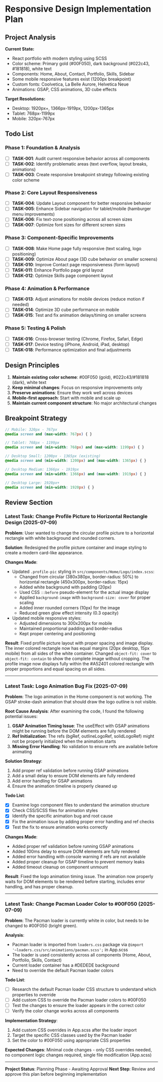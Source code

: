 # Responsive Design Implementation Plan

## Project Analysis

**Current State:**
- React portfolio with modern styling using SCSS
- Color scheme: Primary gold (#00F050), dark background (#022c43, #181818), white text
- Components: Home, About, Contact, Portfolio, Skills, Sidebar
- Some mobile responsive features exist (1200px breakpoint)
- Custom fonts: Coolvetica, La Belle Aurore, Helvetica Neue
- Animations: GSAP, CSS animations, 3D cube effects

**Target Resolutions:**
- Desktop: 1920px+, 1366px-1919px, 1200px-1365px
- Tablet: 768px-1199px
- Mobile: 320px-767px

## Todo List

### Phase 1: Foundation & Analysis
- [ ] **TASK-001**: Audit current responsive behavior across all components
- [ ] **TASK-002**: Identify problematic areas (text overflow, layout breaks, animations)
- [ ] **TASK-003**: Create responsive breakpoint strategy following existing color scheme

### Phase 2: Core Layout Responsiveness
- [ ] **TASK-004**: Update Layout component for better responsive behavior
- [ ] **TASK-005**: Enhance Sidebar navigation for tablet/mobile (hamburger menu improvements)
- [ ] **TASK-006**: Fix text-zone positioning across all screen sizes
- [ ] **TASK-007**: Optimize font sizes for different screen sizes

### Phase 3: Component-Specific Improvements
- [ ] **TASK-008**: Make Home page fully responsive (text scaling, logo positioning)
- [ ] **TASK-009**: Optimize About page (3D cube behavior on smaller screens)
- [ ] **TASK-010**: Improve Contact page responsiveness (form layout)
- [ ] **TASK-011**: Enhance Portfolio page grid layout
- [ ] **TASK-012**: Optimize Skills page component layout

### Phase 4: Animation & Performance
- [ ] **TASK-013**: Adjust animations for mobile devices (reduce motion if needed)
- [ ] **TASK-014**: Optimize 3D cube performance on mobile
- [ ] **TASK-015**: Test and fix animation delays/timing on smaller screens

### Phase 5: Testing & Polish
- [ ] **TASK-016**: Cross-browser testing (Chrome, Firefox, Safari, Edge)
- [ ] **TASK-017**: Device testing (iPhone, Android, iPad, desktop)
- [ ] **TASK-018**: Performance optimization and final adjustments

## Design Principles
1. **Maintain existing color scheme**: #00F050 (gold), #022c43/#181818 (dark), white text
2. **Keep minimal changes**: Focus on responsive improvements only
3. **Preserve animations**: Ensure they work well across devices
4. **Mobile-first approach**: Start with mobile and scale up
5. **Maintain current component structure**: No major architectural changes

## Breakpoint Strategy
```scss
// Mobile: 320px - 767px
@media screen and (max-width: 767px) { }

// Tablet: 768px - 1199px  
@media screen and (min-width: 768px) and (max-width: 1199px) { }

// Desktop Small: 1200px - 1365px (existing)
@media screen and (min-width: 1200px) and (max-width: 1365px) { }

// Desktop Medium: 1366px - 1919px
@media screen and (min-width: 1366px) and (max-width: 1919px) { }

// Desktop Large: 1920px+
@media screen and (min-width: 1920px) { }
```

## Review Section

### Latest Task: Change Profile Picture to Horizontal Rectangle Design (2025-07-09)

**Problem**: User wanted to change the circular profile picture to a horizontal rectangle with white background and rounded corners.

**Solution**: Redesigned the profile picture container and image styling to create a modern card-like appearance.

**Changes Made**:
- Updated `.profile-pic` styling in `src/components/Home/Logo/index.scss`:
  - Changed from circular (380x380px, border-radius: 50%) to horizontal rectangle (450x300px, border-radius: 15px)
  - Added white background with padding (20px)
  - Used CSS `::before` pseudo-element for the actual image display
  - Applied `background-image` with `background-size: cover` for proper scaling
  - Added inner rounded corners (10px) for the image
  - Reduced green glow effect intensity (0.3 opacity)
- Updated mobile responsive styles:
  - Adjusted dimensions to 300x200px for mobile
  - Maintained proportional padding and border-radius
  - Kept proper centering and positioning

**Result**: Fixed profile picture layout with proper spacing and image display. The inner colored rectangle now has equal margins (20px desktop, 15px mobile) from all sides of the white container. Changed `object-fit: cover` to `object-fit: contain` to show the complete image without cropping. The profile image now displays fully within the #A52401 colored rectangle with proper proportions and equal spacing on all sides.

---

### Latest Task: Logo Animation Bug Fix (2025-07-09)

**Problem**: The logo animation in the Home component is not working. The GSAP stroke-dash animation that should draw the logo outline is not visible.

**Root Cause Analysis**:
After examining the code, I found the following potential issues:
1. **GSAP Animation Timing Issue**: The useEffect with GSAP animations might be running before the DOM elements are fully rendered
2. **Ref Initialization**: The refs (bgRef, outlineLogoRef, solidLogoRef) might not be properly initialized when the animation starts
3. **Missing Error Handling**: No validation to ensure refs are available before animating

**Solution Strategy**:
1. Add proper ref validation before running GSAP animations
2. Add a small delay to ensure DOM elements are fully rendered
3. Add error handling for GSAP animations
4. Ensure the animation timeline is properly cleaned up

**Todo List**:
- [x] Examine logo component files to understand the animation structure
- [x] Check CSS/SCSS files for animation styles  
- [x] Identify the specific animation bug and root cause
- [x] Fix the animation issue by adding proper error handling and ref checks
- [x] Test the fix to ensure animation works correctly

**Changes Made**:
- Added proper ref validation before running GSAP animations
- Added 100ms delay to ensure DOM elements are fully rendered
- Added error handling with console warning if refs are not available
- Added proper cleanup for GSAP timeline to prevent memory leaks
- Added timeout cleanup on component unmount

**Result**: Fixed the logo animation timing issue. The animation now properly waits for DOM elements to be rendered before starting, includes error handling, and has proper cleanup.

---

### Latest Task: Change Pacman Loader Color to #00F050 (2025-07-09)

**Problem**: The Pacman loader is currently white in color, but needs to be changed to #00F050 (bright green).

**Analysis**: 
- Pacman loader is imported from `loaders.css` package via `@import '~loaders.css/src/animations/pacman.scss';` in App.scss
- The loader is used consistently across all components (Home, About, Portfolio, Skills, Contact)
- Current loader container has a #DEDEDE background
- Need to override the default Pacman loader colors

**Todo List**:
- [ ] Research the default Pacman loader CSS structure to understand which properties to override
- [ ] Add custom CSS to override the Pacman loader colors to #00F050
- [ ] Test the changes to ensure the loader appears in the correct color
- [ ] Verify the color change works across all components

**Implementation Strategy**:
1. Add custom CSS overrides in App.scss after the loader import
2. Target the specific CSS classes used by the Pacman loader
3. Set the color to #00F050 using appropriate CSS properties

**Expected Changes**: Minimal code changes - only CSS overrides needed, no component logic changes required, single file modification (App.scss)

---
**Project Status**: Planning Phase - Awaiting Approval
**Next Step**: Review and approve this plan before beginning implementation
